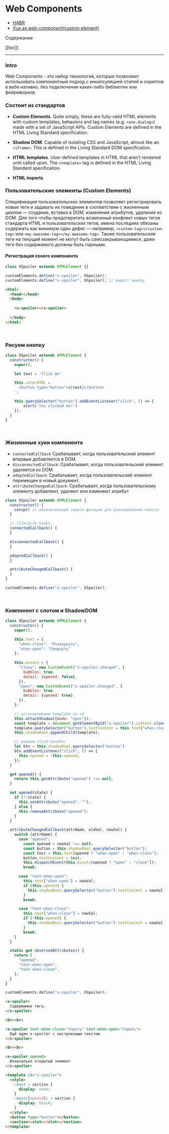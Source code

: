 # Web Components
* [HABR](https://habr.com/ru/post/346670/) 
* [Vue as web-component(custom element)](https://stackoverflow.com/questions/49724029/using-vue-components-in-angular-5)

Содержание 

[[toc]]

--- 

### Intro
Web Components - это набор технологий, которые позволяют использовать компонентный подход с инкапсуляцией стилей и скриптов в вебе нативно, 
без подключения каких-либо библиотек или фейрмворков. 

### Состоит из стандартов

* **Custom Elements**. Quite simply, these are fully-valid HTML elements with custom templates, behaviors and tag names (e.g. `<one-dialog>`) made with a set of JavaScript APIs. Custom Elements are defined in the HTML Living Standard specification.

* **Shadow DOM**. Capable of isolating CSS and JavaScript, almost like an `<iframe>`. This is defined in the Living Standard DOM specification.

* **HTML templates**. User-defined templates in HTML that aren’t rendered until called upon. The `<template>` tag is defined in the HTML Living Standard specification.

* **HTML imports**


### Пользовательские элементы (Custom Elements)
Спецификация пользовательских элементов позволяет регистрировать новые теги и задавать их 
поведение в соответствии с жизненным циклом — создание, вставка в DOM, изменение атрибутов, удаление из DOM. 
Для того чтобы предотвратить возможный конфликт новых тегов стандарта HTML и пользовательских тегов, 
имена последних обязаны содержать как минимум один дефис — например, 
`<custom-tag></custom-tag>` или `<my-awesome-tag></my-awesome-tag>`. 
Также пользовательские теги на текущий момент не могут быть самозакрывающимися, даже теги без содержимого должны быть парными.


#### Регистрация своего компонента
```js
class XSpoiler extends HTMLElement {}

customElements.define("x-spoiler", XSpoiler);
customElements.define("x-spoiler", XSpoiler); // выдаст ошибку
```

```html
<html>
  <head></head>
  <body>
    
    <x-spoiler></x-spoiler>
    
  </body>
</html>
```
<br>

### Рисуем кнопку
```js
class XSpoiler extends HTMLElement {
  constructor() {
    super();

    let text = 'Click me'

    this.innerHTML = `
      <button type="button">${text}</button>
    `;

    this.querySelector("button").addEventListener("click", () => {
    	alert('You clicked me!')
    });
  }
}
```
<br>

### Жизненные хуки компонента
* `connectedCallback` Срабатывает, когда пользовательский элемент впервые добавляется в DOM.
* `disconnectedCallback`: Срабатывает, когда пользовательский элемент удаляется из DOM.
* `adoptedCallback`: Срабатывает, когда пользовательский элемент перемещен в новый документ.
* `attributeChangedCallback`: Срабатывает, когда пользовательскому элементу добавляют, удаляют или изменяют атрибут

```js
class XSpoiler extends HTMLElement {
  constructor() {
    setup() // объязательный запуск функции для унаследования класса
  }

  // lifecycle hooks
  connectedCallback() {
  }

  disconnectedCallback() {
  }

  adoptedCallback() {
  }

  attributeChangedCallback() {
  }
}

customElements.define("x-spoiler", XSpoiler);
```
<br >

### Компонент с слотом и ShadowDOM
```js
class XSpoiler extends HTMLElement {
  constructor() {
    super();

    this.text = {
      "when-close": "Развернуть",
      "when-open": "Свернуть"
    };
    
    this.events = {
      "close": new CustomEvent("x-spoiler.changed", {
        bubbles: true,
        detail: {opened: false},
      }),
      "open": new CustomEvent("x-spoiler.changed", {
        bubbles: true,
        detail: {opened: true},
      }),
    };

    // устанавливаем template по id
    this.attachShadow({mode: "open"});
    const template = document.getElementById("x-spoiler").content.cloneNode(true);
    template.querySelector("button").textContent = this.text["when-close"];
    this.shadowRoot.appendChild(template);

    // вешаем click-handler
    let btn = this.shadowRoot.querySelector("button") 
    btn.addEventListener("click", () => {
      this.opened = !this.opened;
    });
  }

  get opened() {
    return this.getAttribute("opened") !== null;
  }

  set opened(state) {
    if (!!state) {
      this.setAttribute("opened", "");
    } else {
      this.removeAttribute("opened");
    }
  }

  attributeChangedCallback(attrName, oldVal, newVal) {
    switch (attrName) {
      case "opened":
        const opened = newVal !== null;
        const button = this.shadowRoot.querySelector("button");
        const text = this.text[opened ? "when-open" : "when-close"];
        button.textContent = text;
        this.dispatchEvent(this.events[opened ? "open" : "close"]);
        break;

      case "text-when-open":
        this.text["when-open"] = newVal;
        if (this.opened) {
          this.shadowRoot.querySelector("button").textContent = newVal;
        }
        break;

      case "text-when-close":
        this.text["when-close"] = newVal;
        if (!this.opened) {
          this.shadowRoot.querySelector("button").textContent = newVal;
        }
        break;
    }
  }

  static get observedAttributes() {
    return [
      "opened",
      "text-when-open",
      "text-when-close",
    ];
  }
}

customElements.define("x-spoiler", XSpoiler);
```

```html
<x-spoiler>
  Содержимое тега.
</x-spoiler>

<br><br>

<x-spoiler text-when-close="Узреть" text-when-open="Скрыть">
  Ещё один x-spoiler с настроенным текстом
</x-spoiler>

<br><br>

<x-spoiler opened>
  Изначально открытый элемент
</x-spoiler>

<template id="x-spoiler">
  <style>
    :host > section {
      display: none;
    }
    :host([opened]) > section {
      display: block;
    }
  </style>
  <button type="button"></button>
  <section><slot></slot></section>
</template>
```
<br>